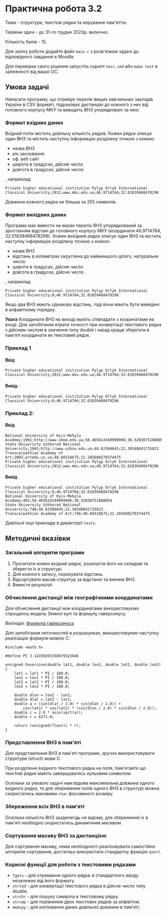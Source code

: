 # Практична робота 3.2

Тема - структури, текстові рядки та керування пам'яттю.

Терміни здачі - до 31-го грудня 2023р. включно.

Кількість балів - 15.

Для заліку роботи додайте файл `main.c` з розв'язком задачі до відповідного завдання в Moodle.

Для перевірки свого рішення запустіть скрипт `test.cmd` або `make test` в залежності від вашої ОС.

## Умова задачі

Написати програму, що отримує перелік вищих навчальних закладів України в CSV форматі, підраховує дистанцію до кожного з них від головного корпусу МКУ та виводить ВНЗ упорядковані за нею.

### Формат вхідних даних

Вхідний потік містить довільну кількість рядків.
Кожен рядок описує один ВНЗ та містить наступну інформацію розділену точкою з комою:

* назва ВНЗ
* рік заснування
* оф. веб сайт
* широта в градусах, дійсне число
* довгота в градусах, дійсне число

, наприклад

```
Private higher educational institution Pylyp Orlyk International Classical University;2012;www.mku.edu.ua;46.9714764;32.01839468478296
```

Довжина кожного рядка не більша за 255 символів.

### Формат вихідних даних

Програма має вивести на екран перелік ВНЗ упорядкований за зростанням відстані до головного корпусу МКУ (координати 46.9714764, 32.01839468478296).
Кожен вихідний рядок описує один ВНЗ та містить наступну інформацію розділену точкою з комою:

* назва ВНЗ
* відстань в кілометрах округленa до найменшого цілого, натуральне число
* широта в градусах, дійсне число
* довгота в градусах, дійсне число

, наприклад

```
Private higher educational institution Pylyp Orlyk International Classical University;0;46.9714764;32.01839468478296
```

Якщо два ВНЗ мають однакову відстань, тоді вони мають бути виведені в алфавітному порядку.

**Увага** Координати ВНЗ на виході мають співпадати з кооринатами на вході. Для запобігання втрати точності при конвертації текстового рядка з дійсним числом в значення типу double і назад краще зберігати в пам'яті координати як текстовий рядок.

### Приклад 1

#### Ввід

```
Private higher educational institution Pylyp Orlyk International Classical University;2012;www.mku.edu.ua;46.9714764;32.01839468478296
```

#### Вивід

```
Private higher educational institution Pylyp Orlyk International Classical University;0;46.9714764;32.01839468478296
```

### Приклад 2:

#### Ввід

```
National University of Kyiv-Mohyla Academy;1991;http://www.ukma.edu.ua;50.465614349999996;30.52038751888054
State University Uzhhorod National University;1945;http://www.uzhnu.edu.ua;48.62584645;22.30348841735823
Transcarpathian Academy of Art;2003;artedu.uz.ua;48.60318675;22.285608270374475
Private higher educational institution Pylyp Orlyk International Classical University;2012;www.mku.edu.ua;46.9714764;32.01839468478296
```

#### Вивід

```
Private higher educational institution Pylyp Orlyk International Classical University;0;46.9714764;32.01839468478296
National University of Kyiv-Mohyla Academy;403;50.465614349999996;30.52038751888054
State University Uzhhorod National University;748;48.62584645;22.30348841735823
Transcarpathian Academy of Art;748;48.60318675;22.285608270374475
```

Дивіться інші приклади в директорії `tests`.

## Методичні вказівки

### Загальний алгоритм програми

1. Прочитати кожен вхідний рядок, розкласти його на складові та зберегти їх в структурі. 
2. Для кожного запису, порахувати відстань.
3. Відсортувати масив структур за відстаню та іменем ВНЗ.
4. Вивести результат.

### Обчислення дистанції між географічними координатами

Для обчислення дистанції між координатами використовуємо спрощенну модель Земної кулі та формулу гаверсинусу.

Вікіпедія: [Формула гаверсинуса](https://uk.wikipedia.org/wiki/%D0%A4%D0%BE%D1%80%D0%BC%D1%83%D0%BB%D0%B0_%D0%B3%D0%B0%D0%B2%D0%B5%D1%80%D1%81%D0%B8%D0%BD%D1%83%D1%81%D0%B0)

Для запобігання неточностей в розрахунках, використовуємо наступну реалізацію формули мовою C:

```
#include <math.h>

#define PI 3.14159265358979323846

unsigned haversine(double lat1, double lon1, double lat2, double lon2)
{
    lat1 = lat1 * PI / 180.0;
    lon1 = lon1 * PI / 180.0;
    lat2 = lat2 * PI / 180.0;
    lon2 = lon2 * PI / 180.0;

    double dlon = lon2 - lon1;
    double dlat = lat2 - lat1;
    double a = (sin(dlat / 2.0) * sin(dlat / 2.0)) +
        cos(lat1) * cos(lat2) * (sin(dlon / 2.0) * sin(dlon / 2.0));
    double c = 2.0 * asin(sqrt(a));
    double r = 6371.0;

    return (unsigned)floor(c * r);
}
```

### Представлення ВНЗ в пам'яті

Для представлення ВНЗ в пам'яті програми, зручно використовувати структури (struct) мови C.

При розділенні вхідного текстового рядка на поля, пам'ятайте що текстові рядки мають завершуватись нульовим символом.

Оскільки за умовою задачі нам відома максимальна довжина одного вхідного рядка, то для збереження полів одного ВНЗ в структурі можна скористатись масивами `char` фіксованого розміру.

### Збереження всіх ВНЗ в пам'яті

Оскільки кількість ВНЗ зазделегідь не відома, для збереження їх в пам'яті необхідно скористатись динамічним масивом.

### Сортування масиву ВНЗ за дистанцією

Для сортування масиву, нема необхідності реалізовувати самостійно алгоритм сортування, достатньо використати стандартну функцію `qsort`.

### Корисні функції для роботи з текстовими рядками

* `fgets` - для отримання одного рядка зі стандартного вводу незалежно від його формату.
* `strtod` - для конвертації текстового рядка в дійсне число типу double.
* `strchr` - для пошуку символа в текстовому рядку.
* `strcmp` - для порівняння двох текстових рядків за алфівітом.
* `memcpy` - для копіювання даних довільної довжини в пам'яті.

